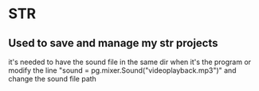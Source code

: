 # STR
## Used to save and manage my str projects

it's needed to have the sound file in the same dir when it's the program or modify the line "sound = pg.mixer.Sound("videoplayback.mp3")" and change the sound file path
